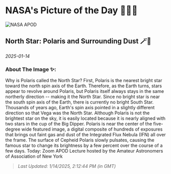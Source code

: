 
# NASA's Picture of the Day 🧑‍🚀💫

  ![NASA APOD](https://apod.nasa.gov/apod/image/2501/PolarisIfn_Coverta_3050.jpg)
  
  ## North Star: Polaris and Surrounding Dust 🪄🌌
  
  _2025-01-14_
  
  ### About The Image ✨: 
  
  Why is Polaris called the North Star? First, Polaris is the nearest bright star toward the north spin axis of the Earth.  Therefore, as the Earth turns, stars appear to revolve around Polaris, but Polaris itself always stays in the same northerly direction -- making it the North Star.  Since no bright star is near the south spin axis of the Earth, there is currently no bright South Star.  Thousands of years ago, Earth's spin axis pointed in a slightly different direction so that Vega was the North Star.  Although Polaris is not the brightest star on the sky, it is easily located because it is nearly aligned with two stars in the cup of the Big Dipper. Polaris is near the center of the five-degree wide featured image, a digital composite of hundreds of exposures that brings out faint gas and dust of the Integrated Flux Nebula (IFN) all over the frame. The surface of Cepheid Polaris slowly pulsates, causing the famous star to change its brightness by a few percent over the course of a few days.    Today: Zoom APOD Lecture hosted by the Amateur Astronomers of Association of New York
  
  
  
  > _Last Updated: 1/14/2025, 2:12:44 PM (in GMT)_
  